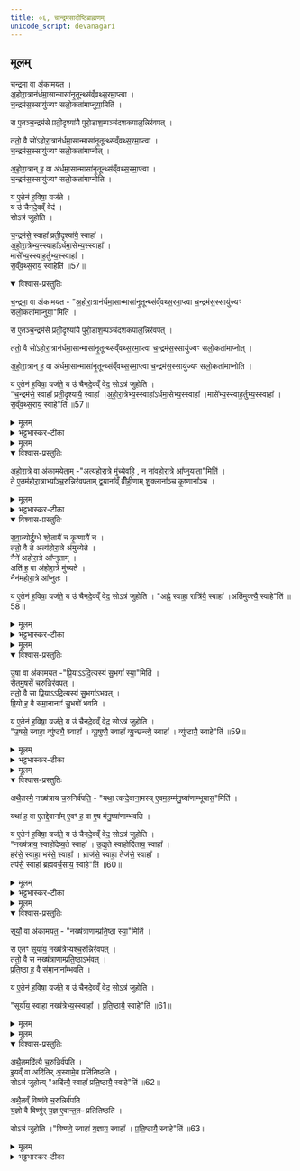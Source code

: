 ```yaml
---
title: ०६, चान्द्रमसादीष्टिब्राह्मणम् 
unicode_script: devanagari
---
```


## मूलम्‌
च॒न्द्रमा॒ वा अ॑कामयत ।  
अ॒होरा॒त्रान॑र्धमा॒सान्मासा॑नृ॒तून्थ्स॑व्ँवथ्स॒रमा॒प्त्वा ।  
च॒न्द्रम॑स॒स्सायु॑ज्यꣳ सलो॒कता॑माप्नुया॒मिति॑ ।  

स ए॒तञ्च॒न्द्रम॑से प्रती॒दृश्या॑यै पुरो॒डाश॒म्पञ्च॑दशकपाल॒न्निर॑वपत् ।  

ततो॒ वै सो॑ऽहोरा॒त्रान॑र्धमा॒सान्मासा॑नृ॒तून्थ्स॑व्ँवथ्स॒रमा॒प्त्वा ।  
च॒न्द्रम॑स॒स्सायु॑ज्यꣳ सलो॒कता॑माप्नोत् ।  

अ॒हो॒रा॒त्रान् ह॒ वा अ॑र्धमा॒सान्मासा॑नृ॒तून्थ्स॑व्ँवथ्स॒रमा॒प्त्वा ।  
च॒न्द्रम॑स॒स्सायु॑ज्यꣳ सलो॒कता॑माप्नोति ।  

य ए॒तेन॑ ह॒विषा॒ यज॑ते ।  
य उ॑ चैनदे॒वव्ँ वेद॑ ।  
सोऽत्र॑ जुहोति ।  

च॒न्द्रम॑से॒ स्वाहा᳚ प्रती॒दृश्या॑यै॒ स्वाहा᳚ ।  
अ॒हो॒रा॒त्रेभ्य॒स्स्वाहा᳚ऽर्धमा॒सेभ्य॒स्स्वाहा᳚ ।  
मासे᳚भ्य॒स्स्वाह॒र्तुभ्य॒स्स्वाहा᳚ ।  
स॒व्ँव॒थ्स॒राय॒ स्वाहेति॑ ॥57॥  
<details open><summary>विश्वास-प्रस्तुतिः</summary>

च॒न्द्रमा॒ वा अ॑कामयत - "अ॒होरा॒त्रान॑र्धमा॒सान्मासा॑नृ॒तून्थ्स॑व्ँवथ्स॒रमा॒प्त्वा च॒न्द्रम॑स॒स्सायु॑ज्यꣳ सलो॒कता॑माप्नुया॒"मिति॑ ।  

स ए॒तञ्च॒न्द्रम॑से प्रती॒दृश्या॑यै पुरो॒डाश॒म्पञ्च॑दशकपाल॒न्निर॑वपत् ।  

ततो॒ वै सो॑ऽहोरा॒त्रान॑र्धमा॒सान्मासा॑नृ॒तून्थ्स॑व्ँवथ्स॒रमा॒प्त्वा च॒न्द्रम॑स॒स्सायु॑ज्यꣳ सलो॒कता॑माप्नोत् ।  

अ॒हो॒रा॒त्रान् ह॒ वा अ॑र्धमा॒सान्मासा॑नृ॒तून्थ्स॑व्ँवथ्स॒रमा॒प्त्वा  च॒न्द्रम॑स॒स्सायु॑ज्यꣳ सलो॒कता॑माप्नोति ।   

य ए॒तेन॑ ह॒विषा॒ यज॑ते॒ य उ॑ चैनदे॒वव्ँ वेद॒ सोऽत्र॑ जुहोति ।  
"च॒न्द्रम॑से॒ स्वाहा᳚ प्रती॒दृश्या॑यै॒ स्वाहा᳚ ।अ॒हो॒रा॒त्रेभ्य॒स्स्वाहा᳚ऽर्धमा॒सेभ्य॒स्स्वाहा᳚ ।मासे᳚भ्य॒स्स्वाह॒र्तुभ्य॒स्स्वाहा᳚ । स॒व्ँव॒थ्स॒राय॒ स्वाहे"ति॑ ॥57॥  
</details>

<details><summary>मूलम्</summary>

च॒न्द्रमा॒ वा अ॑कामयत - "अ॒होरा॒त्रान॑र्धमा॒सान्मासा॑नृ॒तून्थ्स॑व्ँवथ्स॒रमा॒प्त्वा च॒न्द्रम॑स॒स्सायु॑ज्यꣳ सलो॒कता॑माप्नुया॒"मिति॑ ।  

स ए॒तञ्च॒न्द्रम॑से प्रती॒दृश्या॑यै पुरो॒डाश॒म्पञ्च॑दशकपाल॒न्निर॑वपत् ।  

ततो॒ वै सो॑ऽहोरा॒त्रान॑र्धमा॒सान्मासा॑नृ॒तून्थ्स॑व्ँवथ्स॒रमा॒प्त्वा च॒न्द्रम॑स॒स्सायु॑ज्यꣳ सलो॒कता॑माप्नोत् ।  

अ॒हो॒रा॒त्रान् ह॒ वा अ॑र्धमा॒सान्मासा॑नृ॒तून्थ्स॑व्ँवथ्स॒रमा॒प्त्वा  च॒न्द्रम॑स॒स्सायु॑ज्यꣳ सलो॒कता॑माप्नोति ।   

य ए॒तेन॑ ह॒विषा॒ यज॑ते॒ य उ॑ चैनदे॒वव्ँ वेद॒ सोऽत्र॑ जुहोति ।  
"च॒न्द्रम॑से॒ स्वाहा᳚ प्रती॒दृश्या॑यै॒ स्वाहा᳚ ।अ॒हो॒रा॒त्रेभ्य॒स्स्वाहा᳚ऽर्धमा॒सेभ्य॒स्स्वाहा᳚ ।मासे᳚भ्य॒स्स्वाह॒र्तुभ्य॒स्स्वाहा᳚ । स॒व्ँव॒थ्स॒राय॒ स्वाहे"ति॑ ॥57॥  
</details>

<details><summary>भट्टभास्कर-टीका</summary>

1चन्द्रमा वा इति ॥ सायुज्यं समानयोगता । सालोक्यं समानलोकता । प्रतीदृश्या तिथिः प्रतिदिनं चन्द्रमसो गत्या पृथक्त्वेन दृश्यमानत्वात् ॥
</details>


<details><summary>मूलम्</summary>

अ॒हो॒रा॒त्रे वा अ॑कामयेताम् ।  
अत्य॑होरा॒त्रे मु॑च्येवहि ।  
न ना॑वहोरा॒त्रे आ᳚प्नुयाता॒मिति॑ ।  

ते ए॒तम॑होरा॒त्राभ्या᳚ञ्च॒रुन्निर॑वपताम् ।  
द्व॒याना᳚व्व्रीँही॒णाम् ।  
शु॒क्लाना᳚ञ्च कृ॒ष्णाना᳚ञ्च ।  

स॒वा॒त्योर्दु॒ग्धे ।  
श्वे॒तायै॑ च कृ॒ष्णायै॑ च ।  

ततो॒ वै ते अत्य॑होरा॒त्रे अ॑मुच्येते ।  
नैने॑ अहोरा॒त्रे आ᳚प्नुताम् ।  
अति॑ ह॒ वा अ॑होरा॒त्रे मु॑च्यते ।  
नैन॑महोरा॒त्रे आ᳚प्नुतः ।  

य ए॒तेन॑ ह॒विषा॒ यज॑ते ।  
य उ॑ चैनदे॒वव्ँ वेद॑ ।  
सोऽत्र॑ जुहोति ।  

अह्ने॒ स्वाहा॒ रात्रि॑यै॒ स्वाहा᳚ ।  
अति॑मुक्त्यै॒ स्वाहेति॑ ॥58॥  
</details>

<details open><summary>विश्वास-प्रस्तुतिः</summary>

अ॒हो॒रा॒त्रे वा अ॑कामयेता॒म् -"अत्य॑होरा॒त्रे मु॑च्येवहि॒ , न ना॑वहोरा॒त्रे आ᳚प्नुयाता॒"मिति॑ ।  
ते ए॒तम॑होरा॒त्राभ्या᳚ञ्च॒रुन्निर॑वपताम् द्व॒याना᳚व्ँ व्रीँही॒णाम् शु॒क्लाना᳚ञ्च कृ॒ष्णाना᳚ञ्च ।  
</details>

<details><summary>मूलम्</summary>

अ॒हो॒रा॒त्रे वा अ॑कामयेता॒म् -"अत्य॑होरा॒त्रे मु॑च्येवहि॒ , न ना॑वहोरा॒त्रे आ᳚प्नुयाता॒"मिति॑ ।  
ते ए॒तम॑होरा॒त्राभ्या᳚ञ्च॒रुन्निर॑वपताम् द्व॒याना᳚व्ँ व्रीँही॒णाम् शु॒क्लाना᳚ञ्च कृ॒ष्णाना᳚ञ्च ।  
</details>

<details><summary>भट्टभास्कर-टीका</summary>

2अहोरात्रे इति ॥ अतिक्रम्य मुच्येवहि अहोरात्रनिबन्धनदुःखसंस्पर्शात् । न च पुनरहोरात्रे आवामाप्तुताम् ।  
</details>

<details open><summary>विश्वास-प्रस्तुतिः</summary>

स॒वा॒त्योर्दु॒ग्धे  श्वे॒तायै॑ च कृ॒ष्णायै॑ च ।  
ततो॒ वै ते अत्य॑होरा॒त्रे अ॑मुच्येते ।  
नैने॑ अहोरा॒त्रे आ᳚प्नुताम् ।  
अति॑ ह॒ वा अ॑होरा॒त्रे मु॑च्यते ।  
नैन॑महोरा॒त्रे आ᳚प्नुतः ।  

य ए॒तेन॑ ह॒विषा॒ यज॑ते॒ य उ॑ चैनदे॒वव्ँ वेद॒ सोऽत्र॑ जुहोति । "अह्ने॒ स्वाहा॒ रात्रि॑यै॒ स्वाहा᳚ ।अति॑मुक्त्यै॒ स्वाहे"ति॑ ॥58॥  
</details>

<details><summary>मूलम्</summary>

स॒वा॒त्योर्दु॒ग्धे  श्वे॒तायै॑ च कृ॒ष्णायै॑ च ।  
ततो॒ वै ते अत्य॑होरा॒त्रे अ॑मुच्येते ।  
नैने॑ अहोरा॒त्रे आ᳚प्नुताम् ।  
अति॑ ह॒ वा अ॑होरा॒त्रे मु॑च्यते ।  
नैन॑महोरा॒त्रे आ᳚प्नुतः ।  

य ए॒तेन॑ ह॒विषा॒ यज॑ते॒ य उ॑ चैनदे॒वव्ँ वेद॒ सोऽत्र॑ जुहोति । "अह्ने॒ स्वाहा॒ रात्रि॑यै॒ स्वाहा᳚ ।अति॑मुक्त्यै॒ स्वाहे"ति॑ ॥58॥  
</details>

<details><summary>भट्टभास्कर-टीका</summary>

सवात्योः गवोः दुग्धे । वत्सान्तरदोह्या मृतवत्सा, तदीया च माता सवात्यौ ; समानमकं वत्सं वात इति कृत्वा ॥
</details>


<details><summary>मूलम्</summary>

उ॒षा वा अ॑कामयत ।  
प्रि॒याऽऽदि॒त्यस्य॑ सु॒भगा᳚ स्या॒मिति॑ ।  

सैतमु॒षसे॑ च॒रुन्निर॑वपत् ।  
ततो॒ वै सा प्रि॒याऽऽदि॒त्यस्य॑ सु॒भगा॑ऽभवत् ।  
प्रि॒यो ह॒ वै स॑मा॒नानाꣳ॑ सु॒भगो॑ भवति ।  

य ए॒तेन॑ ह॒विषा॒ यज॑ते ।  
य उ॑ चैनदे॒वव्ँ वेद॑ ।  
सोऽत्र॑ जुहोति ।  

उ॒षसे॒ स्वाहा॒ व्यु॑ष्ट्यै॒ स्वाहा᳚ ।  
व्यू॒षुष्यै॒ स्वाहा᳚ व्यु॒च्छन्त्यै॒ स्वाहा᳚ ।  
व्यु॑ष्टायै॒ स्वाहेति॑ ॥59॥  
</details>

<details open><summary>विश्वास-प्रस्तुतिः</summary>

उ॒षा वा अ॑कामयत -"प्रि॒याऽऽदि॒त्यस्य॑ सु॒भगा᳚ स्या॒"मिति॑ ।  
सैतमु॒षसे॑ च॒रुन्निर॑वपत् ।   
ततो॒ वै सा प्रि॒याऽऽदि॒त्यस्य॑ सु॒भगा॑ऽभवत् ।  
प्रि॒यो ह॒ वै स॑मा॒नानाꣳ॑ सु॒भगो॑ भवति ।  

य ए॒तेन॑ ह॒विषा॒ यज॑ते॒ य उ॑ चैनदे॒वव्ँ वेद॒ सोऽत्र॑ जुहोति ।  
"उ॒षसे॒ स्वाहा॒ व्यु॑ष्ट्यै॒ स्वाहा᳚ । व्यू॒षुष्यै॒ स्वाहा᳚ व्यु॒च्छन्त्यै॒ स्वाहा᳚ । व्यु॑ष्टायै॒ स्वाहे"ति॑ ॥59॥  
</details>

<details><summary>मूलम्</summary>

उ॒षा वा अ॑कामयत -"प्रि॒याऽऽदि॒त्यस्य॑ सु॒भगा᳚ स्या॒"मिति॑ ।  
सैतमु॒षसे॑ च॒रुन्निर॑वपत् ।   
ततो॒ वै सा प्रि॒याऽऽदि॒त्यस्य॑ सु॒भगा॑ऽभवत् ।  
प्रि॒यो ह॒ वै स॑मा॒नानाꣳ॑ सु॒भगो॑ भवति ।  

य ए॒तेन॑ ह॒विषा॒ यज॑ते॒ य उ॑ चैनदे॒वव्ँ वेद॒ सोऽत्र॑ जुहोति ।  
"उ॒षसे॒ स्वाहा॒ व्यु॑ष्ट्यै॒ स्वाहा᳚ । व्यू॒षुष्यै॒ स्वाहा᳚ व्यु॒च्छन्त्यै॒ स्वाहा᳚ । व्यु॑ष्टायै॒ स्वाहे"ति॑ ॥59॥  
</details>

<details><summary>भट्टभास्कर-टीका</summary>

3व्युष्टिः, व्यूषुषी, व्युच्छन्ती, व्युष्टा इति उषसोऽवस्थाविशेषाख्या एताः ॥
</details>


<details><summary>मूलम्</summary>

अथै॒तस्मै॒ नख्ष॑त्राय च॒रुनिर्व॑पति ।  
यथा॒ त्वन्दे॒वाना॒मसि॑ ।  
ए॒वम॒हम्म॑नु॒ष्या॑णाम्भूयास॒मिति॑ ।  

यथा॑ ह॒ वा ए॒तद्दे॒वाना᳚म् ।  
ए॒वꣳ ह॒ वा ए॒ष म॑नु॒ष्या॑णाम्भवति ।  

य ए॒तेन॑ ह॒विषा॒ यज॑ते ।  
य उ॑ चैनदे॒वव्ँ वेद॑ ।  
सोऽत्र॑ जुहोति ।  


नख्ष॑त्राय॒ स्वाहो॑देष्य॒ते स्वाहा᳚ ।  
उ॒द्य॒ते स्वाहोदि॑ताय॒ स्वाहा᳚ ।  
हर॑से॒ स्वाहा॒ भर॑से॒ स्वाहा᳚ ।  
भ्राज॑से॒ स्वाहा॒ तेज॑से॒ स्वाहा᳚ ।  
तप॑से॒ स्वाहा᳚ ब्रह्मवर्च॒साय॒ स्वाहेति॑ ॥60॥  
</details>

<details open><summary>विश्वास-प्रस्तुतिः</summary>

अथै॒तस्मै॒ नख्ष॑त्राय च॒रुनिर्व॑पति॒ - "यथा॒ त्वन्दे॒वाना॒मस्य्  ए॒वम॒हम्म॑नु॒ष्या॑णाम्भूयास॒"मिति॑ ।   

यथा॑ ह॒ वा ए॒तद्दे॒वाना᳚म् ए॒वꣳ ह॒ वा ए॒ष म॑नु॒ष्या॑णाम्भवति ।  

य ए॒तेन॑ ह॒विषा॒ यज॑ते॒ य उ॑ चैनदे॒वव्ँ वेद॒ सोऽत्र॑ जुहोति ।  
"नख्ष॑त्राय॒ स्वाहो॑देष्य॒ते स्वाहा᳚ । उ॒द्य॒ते स्वाहोदि॑ताय॒ स्वाहा᳚ ।     
हर॑से॒ स्वाहा॒ भर॑से॒ स्वाहा᳚ । भ्राज॑से॒ स्वाहा॒ तेज॑से॒ स्वाहा᳚ ।   
तप॑से॒ स्वाहा᳚ ब्रह्मवर्च॒साय॒ स्वाहे"ति॑ ॥60॥  
</details>

<details><summary>मूलम्</summary>

अथै॒तस्मै॒ नख्ष॑त्राय च॒रुनिर्व॑पति॒ - "यथा॒ त्वन्दे॒वाना॒मस्य्  ए॒वम॒हम्म॑नु॒ष्या॑णाम्भूयास॒"मिति॑ ।   

यथा॑ ह॒ वा ए॒तद्दे॒वाना᳚म् ए॒वꣳ ह॒ वा ए॒ष म॑नु॒ष्या॑णाम्भवति ।  

य ए॒तेन॑ ह॒विषा॒ यज॑ते॒ य उ॑ चैनदे॒वव्ँ वेद॒ सोऽत्र॑ जुहोति ।  
"नख्ष॑त्राय॒ स्वाहो॑देष्य॒ते स्वाहा᳚ । उ॒द्य॒ते स्वाहोदि॑ताय॒ स्वाहा᳚ ।     
हर॑से॒ स्वाहा॒ भर॑से॒ स्वाहा᳚ । भ्राज॑से॒ स्वाहा॒ तेज॑से॒ स्वाहा᳚ ।   
तप॑से॒ स्वाहा᳚ ब्रह्मवर्च॒साय॒ स्वाहे"ति॑ ॥60॥  
</details>

<details><summary>भट्टभास्कर-टीका</summary>

4उदेष्यते उद्यते उदितायेति नक्षत्रावस्थाविशेषाख्याः । हरः हरणसामर्थ्यं, भरः भरणशक्तिः, भ्राजः दीप्तिः, तेजः प्रकाशः, तप ऐश्वर्यं, ब्रह्मवर्चसं ब्राह्मणबलम् ॥
</details>


<details><summary>मूलम्</summary>

सूर्यो॒ वा अ॑कामयत ।  
नख्ष॑त्राणाम्प्रति॒ष्ठा स्या॒मिति॑ ।  

स ए॒तꣳ सूर्या॑य॒ नख्ष॑त्रेभ्यश्च॒रुन्निर॑वपत् ।  
ततो॒ वै स नख्ष॑त्राणाम्प्रति॒ष्ठाऽभ॑वत् ।  
प्र॒ति॒ष्ठा ह॒ वै स॑मा॒नाना᳚म्भवति ।  

य ए॒तेन॑ ह॒विषा॒ यज॑ते ।  
य उ॑ चैनदे॒वव्ँ वेद॑ ।  
सोऽत्र॑ जुहोति ।  

सूर्या॑य॒ स्वाहा॒ नख्ष॑त्रेभ्य॒स्स्वाहा᳚ ।  
प्र॒ति॒ष्ठायै॒ स्वाहेति॑ ॥61॥
</details>

<details open><summary>विश्वास-प्रस्तुतिः</summary>

सूर्यो॒ वा अ॑कामयत॒ - "नख्ष॑त्राणाम्प्रति॒ष्ठा स्या॒"मिति॑ ।  

स ए॒तꣳ सूर्या॑य॒ नख्ष॑त्रेभ्यश्च॒रुन्निर॑वपत् ।  
ततो॒ वै स नख्ष॑त्राणाम्प्रति॒ष्ठाऽभ॑वत् ।   
प्र॒ति॒ष्ठा ह॒ वै स॑मा॒नाना᳚म्भवति ।  

य ए॒तेन॑ ह॒विषा॒ यज॑ते॒ य उ॑ चैनदे॒वव्ँ वेद॒ सोऽत्र॑ जुहोति ।   

"सूर्या॑य॒ स्वाहा॒ नख्ष॑त्रेभ्य॒स्स्वाहा᳚ । प्र॒ति॒ष्ठायै॒ स्वाहे"ति॑ ॥61॥  
</details>

<details><summary>मूलम्</summary>

सूर्यो॒ वा अ॑कामयत॒ - "नख्ष॑त्राणाम्प्रति॒ष्ठा स्या॒"मिति॑ ।  

स ए॒तꣳ सूर्या॑य॒ नख्ष॑त्रेभ्यश्च॒रुन्निर॑वपत् ।  
ततो॒ वै स नख्ष॑त्राणाम्प्रति॒ष्ठाऽभ॑वत् ।   
प्र॒ति॒ष्ठा ह॒ वै स॑मा॒नाना᳚म्भवति ।  

य ए॒तेन॑ ह॒विषा॒ यज॑ते॒ य उ॑ चैनदे॒वव्ँ वेद॒ सोऽत्र॑ जुहोति ।   

"सूर्या॑य॒ स्वाहा॒ नख्ष॑त्रेभ्य॒स्स्वाहा᳚ । प्र॒ति॒ष्ठायै॒ स्वाहे"ति॑ ॥61॥  
</details>


<details><summary>मूलम्</summary>

अथै॒तमदि॑त्यै च॒रुन्निर्व॑पति ।  
इ॒यव्ँ वा अदि॑तिः ।  
अ॒स्यामे॒व प्रति॑तिष्ठति ।  
सोऽत्र॑ जुहोति ।  
अदि॑त्यै॒ स्वाहा᳚ प्रति॒ष्ठायै॒ स्वाहेति॑ ॥62॥  

अथै॒तव्ँ विष्ण॑वे च॒रुन्निर्व॑पति ।  
य॒ज्ञो वै विष्णुः॑ ।  
य॒ज्ञ ए॒वान्त॒तᳶ प्रति॑तिष्ठति ।  

सोऽत्र॑ जुहोति ।  
विष्ण॑वे॒ स्वाहा॑ य॒ज्ञाय॒ स्वाहा᳚ ।  
प्र॒ति॒ष्ठायै॒ स्वाहेति॑ ॥63॥  
</details>

<details open><summary>विश्वास-प्रस्तुतिः</summary>

अथै॒तमदि॑त्यै च॒रुन्निर्व॑पति ।  
इ॒यव्ँ वा अदि॑तिर् अ॒स्यामे॒व प्रति॑तिष्ठति ।   
सोऽत्र॑ जुहोत्य् "अदि॑त्यै॒ स्वाहा᳚ प्रति॒ष्ठायै॒ स्वाहे"ति॑ ॥62॥  

अथै॒तव्ँ विष्ण॑वे च॒रुन्निर्व॑पति ।  
य॒ज्ञो वै विष्णु॑र् य॒ज्ञ ए॒वान्त॒तᳶ प्रति॑तिष्ठति ।  

सोऽत्र॑ जुहोति ।"विष्ण॑वे॒ स्वाहा॑ य॒ज्ञाय॒ स्वाहा᳚ । प्र॒ति॒ष्ठायै॒ स्वाहे"ति॑ ॥63॥  
</details>

<details><summary>मूलम्</summary>

अथै॒तमदि॑त्यै च॒रुन्निर्व॑पति ।  
इ॒यव्ँ वा अदि॑तिर् अ॒स्यामे॒व प्रति॑तिष्ठति ।   
सोऽत्र॑ जुहोत्य् "अदि॑त्यै॒ स्वाहा᳚ प्रति॒ष्ठायै॒ स्वाहे"ति॑ ॥62॥  

अथै॒तव्ँ विष्ण॑वे च॒रुन्निर्व॑पति ।  
य॒ज्ञो वै विष्णु॑र् य॒ज्ञ ए॒वान्त॒तᳶ प्रति॑तिष्ठति ।  

सोऽत्र॑ जुहोति ।"विष्ण॑वे॒ स्वाहा॑ य॒ज्ञाय॒ स्वाहा᳚ । प्र॒ति॒ष्ठायै॒ स्वाहे"ति॑ ॥63॥  
</details>

<details><summary>भट्टभास्कर-टीका</summary>

5-7सूर्यो नक्षत्राणां प्रतिष्ठा प्रतितिष्ठत्यस्यामिति प्रतिष्ठा ॥

इति तैत्तिरीयब्राह्मणे तृतीये प्रथमे षष्ठोऽनुवाकः ॥
प्रथमप्रश्नः समाप्तः ॥  

</details>


